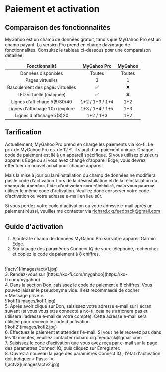 # Paiement et activation

## Comparaison des fonctionnalités

MyGahoo est un champ de données gratuit, tandis que MyGahoo Pro est un champ payant. La version Pro prend en charge davantage de fonctionnalités. Consultez le tableau ci-dessous pour une comparaison détaillée.

| Fonctionnalité | MyGahoo Pro | MyGahoo |
|:-------:|:-----------:|:--------:|
| Données disponibles | Toutes | Toutes |
| Pages virtuelles | 3 | 1 |
| Basculement des pages virtuelles | ✅ | ❌ |
| LED virtuelle (marquee) | ✅ | ❌ |
| Lignes d'affichage 5(8)30/40 | 1+2 / 1+3 / 1+4 | 1+2 |
| Lignes d'affichage 10xx/explore | 1+3 / 1+4 / 1+5 | 1+3 |
| Lignes d'affichage 5(8)20 | 1+2 / 1+3 | 1+2 |

## Tarification

Actuellement, MyGahoo Pro prend en charge les paiements via Ko-fi. Le prix de MyGahoo Pro est de 12 €. Il s'agit d'un paiement unique. Chaque code de paiement est lié à un appareil spécifique. Si vous utilisez plusieurs appareils Edge ou si vous avez changé d'appareil Edge, vous devrez effectuer un nouvel achat pour chaque appareil.

Mais la mise à jour ou la réinstallation du champ de données ne modifiera pas le code d'activation. Lors de la désinstallation et de la réinstallation du champ de données, l'état d'activation sera réinitialisé, mais vous pourrez utiliser le même code d'activation. Veuillez donc conserver votre code d'activation ou votre adresse e-mail en lieu sûr.

Si vous perdez votre code d'activation ou votre adresse e-mail après un paiement réussi, veuillez me contacter via [richard.ciq.feedback@gmail.com](richard.ciq.feedback@gmail.com)

## Guide d'activation

1. Ajoutez le champ de données MyGahoo Pro sur votre appareil Garmin Edge.
2. Sur la page des paramètres Connect IQ de votre téléphone, recherchez et copiez le code de paiement à 8 chiffres.
<br>
![actv1](images/actv1.jpg)
<br>
3. Rendez-vous sur [https://ko-fi.com/mygahoo](https://ko-fi.com/mygahoo)
<br>
4. Dans la section Don, saisissez le code de paiement à 8 chiffres. Vous pouvez laisser le pseudonyme vide. Il est recommandé de cocher « Message privé ».
<br>
![kofi1](images/kofi1.jpg)
<br>
5. Après avoir cliqué sur Don, saisissez votre adresse e-mail sur l'écran suivant (si vous vous êtes connecté à Ko-fi, cela ne s'affichera pas et utilisera l'adresse e-mail de votre compte). Cette adresse e-mail sera utilisée pour recevoir le code d'activation.
<br>
![kofi2](images/kofi2.jpg)
<br>
6. Effectuez le paiement et attendez l'e-mail. Si vous ne le recevez pas dans les 10 minutes, veuillez contacter richard.ciq.feedback@gmail.com
<br>
7. Saisissez le code d'activation que vous avez reçu par e-mail sur la page des paramètres Connect IQ, puis cliquez sur Enregistrer.
<br>
8. Ouvrez à nouveau la page des paramètres Connect IQ ; l'état d'activation doit indiquer « Pass✅ ».
<br>
![actv2](images/actv2.jpg)
